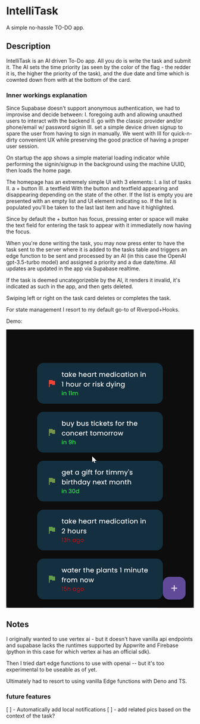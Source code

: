 # IntelliTask

A simple no-hassle TO-DO app.

## Description

IntelliTask is an AI driven To-Do app. All you do is write the task and submit it. The AI sets the time priority (as seen by the color of the flag - the redder it is, the higher the priority of the task), and the due date and time which is cownted down from with at the bottom of the card.

### Inner workings explanation
Since Supabase doesn't support anonymous authentication, we had to improvise and decide between:
   I. foregoing auth and allowing unauthed users to interact with the backend
   II. go with the classic provider and/or phone/email w/ password signin
   III. set a simple device driven signup to spare the user from having to sign in manually.
We went with III for quick-n-dirty convenient UX while preserving the good practice of having a proper user session.

On startup the app shows a simple material loading indicator while performing the signin/signup in the background using the machine UUID, then loads the home page.

The homepage has an extremely simple UI with 3 elements:
    I. a list of tasks
    II. a + button
    III. a textfield
With the button and textfield appearing and disappearing depending on the state of the other. If the list is empty you are presented with an empty list and UI element indicating so. If the list is populated you'll be taken to the last last item and have it highlighted. 

Since by default the + button has focus, pressing enter or space will make the text field for entering the task to appear with it immediatelly now having the focus.

When you're done writing the task, you may now press enter to have the task sent to the server where it is added to the tasks table and triggers an edge function to be sent and processed by an AI (in this case the OpenAI gpt-3.5-turbo model) and assigned a priority and a due date/time. All updates are updated in the app via Supabase realtime.

If the task is deemed uncategorizeble by the AI, it renders it invalid, it's indicated as such in the app, and then gets deleted.

Swiping left or right on the task card deletes or completes the task.

For state management I resort to my default go-to of Riverpod+Hooks.

Demo:

![demo](.github/intellitask_demo.gif)

## Notes

I originally wanted to use vertex ai - but it doesn't have vanilla api endpoints and supabase lacks the runtimes supported by Appwrite and Firebase (python in this case for which vertex ai has an official sdk).

Then I tried dart edge functions to use with openai -- but it's too experimental to be useable as of yet.

Ultimately had to resort to using vanilla Edge functions with Deno and TS.

### future features
[ ] - Automatically add local notifications
[ ] -  add related pics based on the context of the task?
